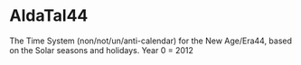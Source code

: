 # AldaTal44
The Time System (non/not/un/anti-calendar) for the New Age/Era44, based on the Solar seasons and holidays. Year 0 = 2012
